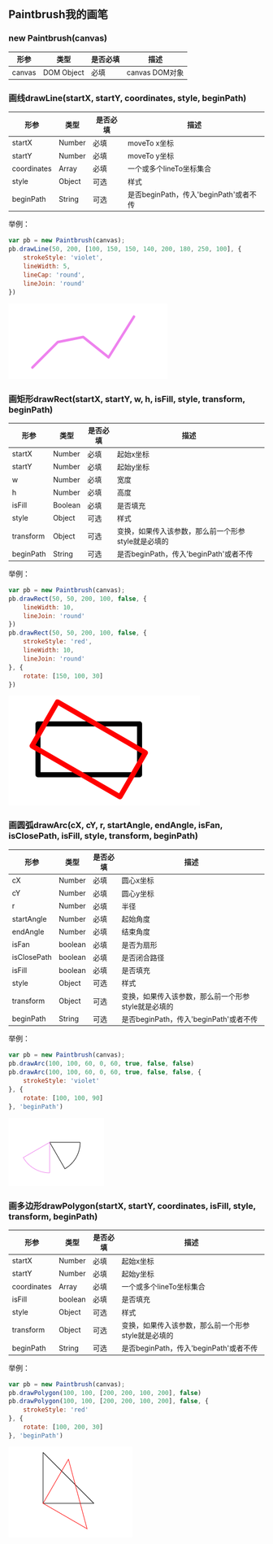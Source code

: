 ## Paintbrush我的画笔
### new Paintbrush(canvas)
| 形参 | 类型 | 是否必填 | 描述 |
| ------ | ------ | ------ | ------ |
| canvas | DOM Object | 必填 | canvas DOM对象 |

### 画线drawLine(startX, startY, coordinates, style, beginPath)
| 形参 | 类型 | 是否必填 | 描述 |
| ------ | ------ | ------ | ------ |
| startX | Number | 必填 | moveTo x坐标 |
| startY | Number | 必填 | moveTo y坐标 |
| coordinates | Array | 必填 | 一个或多个lineTo坐标集合 |
| style | Object | 可选 | 样式 |
| beginPath | String | 可选 | 是否beginPath，传入'beginPath'或者不传 |

举例：
```javascript
var pb = new Paintbrush(canvas);
pb.drawLine(50, 200, [100, 150, 150, 140, 200, 180, 250, 100], {
    strokeStyle: 'violet',
    lineWidth: 5,
    lineCap: 'round',
    lineJoin: 'round'
})
```
![image](https://github.com/samfung09/paintbrush/blob/master/images/drawLine.png)

### 画矩形drawRect(startX, startY, w, h, isFill, style, transform, beginPath)
| 形参 | 类型 | 是否必填 | 描述 |
| ------ | ------ | ------ | ------ |
| startX | Number | 必填 | 起始x坐标 |
| startY | Number | 必填 | 起始y坐标 |
| w | Number | 必填 | 宽度 |
| h | Number | 必填 | 高度 |
| isFill | Boolean | 必填 | 是否填充 |
| style | Object | 可选 | 样式 |
| transform | Object | 可选 | 变换，如果传入该参数，那么前一个形参style就是必填的 |
| beginPath | String | 可选 | 是否beginPath，传入'beginPath'或者不传 |

举例：
```javascript
var pb = new Paintbrush(canvas);
pb.drawRect(50, 50, 200, 100, false, {
    lineWidth: 10,
    lineJoin: 'round'
})
pb.drawRect(50, 50, 200, 100, false, {
    strokeStyle: 'red',
    lineWidth: 10,
    lineJoin: 'round'
}, {
    rotate: [150, 100, 30]
})
```
![image](https://github.com/samfung09/paintbrush/blob/master/images/drawRect.png)

### 画圆弧drawArc(cX, cY, r, startAngle, endAngle, isFan, isClosePath, isFill, style, transform, beginPath)
| 形参 | 类型 | 是否必填 | 描述 |
| ------ | ------ | ------ | ------ |
| cX | Number | 必填 | 圆心x坐标 |
| cY | Number | 必填 | 圆心y坐标 |
| r | Number | 必填 | 半径 |
| startAngle | Number | 必填 | 起始角度 |
| endAngle | Number | 必填 | 结束角度 |
| isFan | boolean | 必填 | 是否为扇形 |
| isClosePath | boolean | 必填 | 是否闭合路径 |
| isFill | boolean | 必填 | 是否填充 |
| style | Object | 可选 | 样式 |
| transform | Object | 可选 | 变换，如果传入该参数，那么前一个形参style就是必填的 |
| beginPath | String | 可选 | 是否beginPath，传入'beginPath'或者不传 |

举例：
```javascript
var pb = new Paintbrush(canvas);
pb.drawArc(100, 100, 60, 0, 60, true, false, false)
pb.drawArc(100, 100, 60, 0, 60, true, false, false, {
    strokeStyle: 'violet'
}, {
    rotate: [100, 100, 90]
}, 'beginPath')
```
![image](https://github.com/samfung09/paintbrush/blob/master/images/drawArc.png)

### 画多边形drawPolygon(startX, startY, coordinates, isFill, style, transform, beginPath)
| 形参 | 类型 | 是否必填 | 描述 |
| ------ | ------ | ------ | ------ |
| startX | Number | 必填 | 起始x坐标 |
| startY | Number | 必填 | 起始y坐标 |
| coordinates | Array | 必填 | 一个或多个lineTo坐标集合 |
| isFill | boolean | 必填 | 是否填充 |
| style | Object | 可选 | 样式 |
| transform | Object | 可选 | 变换，如果传入该参数，那么前一个形参style就是必填的 |
| beginPath | String | 可选 | 是否beginPath，传入'beginPath'或者不传 |

举例：
```javascript
var pb = new Paintbrush(canvas);
pb.drawPolygon(100, 100, [200, 200, 100, 200], false)
pb.drawPolygon(100, 100, [200, 200, 100, 200], false, {
    strokeStyle: 'red'
}, {
    rotate: [100, 200, 30]
}, 'beginPath')
```
![image](https://github.com/samfung09/paintbrush/blob/master/images/drawPolygon.png)
